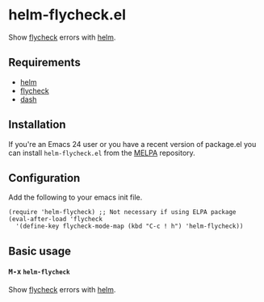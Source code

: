 # helm-flycheck.el

Show [flycheck] errors with [helm].

## Requirements

- [helm]
- [flycheck]
- [dash]

## Installation

If you're an Emacs 24 user or you have a recent version of package.el
you can install `helm-flycheck.el` from the [MELPA](http://melpa.milkbox.net/) repository.

## Configuration

Add the following to your emacs init file.

    (require 'helm-flycheck) ;; Not necessary if using ELPA package
    (eval-after-load 'flycheck
      '(define-key flycheck-mode-map (kbd "C-c ! h") 'helm-flycheck))

## Basic usage

#### <kbd>M-x</kbd> `helm-flycheck`

Show [flycheck] errors with [helm].


[helm]:https://github.com/emacs-helm/helm
[flycheck]:http://flycheck.github.io/
[dash]:https://github.com/magnars/dash.el
